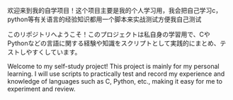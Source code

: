 欢迎来到我的自学项目！这个项目主要是我的个人学习用，我会把自己学习c，python等有关语言的经验知识都用一个脚本来实战测试方便我自己测试

このリポジトリへようこそ！このプロジェクトは私自身の学習用で、CやPythonなどの言語に関する経験や知識をスクリプトとして実践的にまとめ、テストしやすくしています。

Welcome to my self-study project! This project is mainly for my personal learning. I will use scripts to practically test and record my experience and knowledge of languages such as C, Python, etc., making it easy for me to experiment and review.